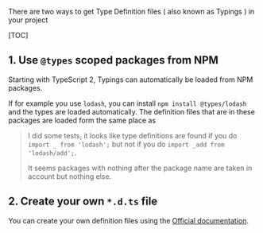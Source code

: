 There are two ways to get Type Definition files ( also known as Typings ) in your project

[TOC]

## 1. Use `@types` scoped packages from NPM

Starting with TypeScript 2, Typings can automatically be loaded from NPM packages.

If for example you use `lodash`, you can install `npm install @types/lodash` and the types are loaded automatically.
The definition files that are in these packages are loaded form the same place as

> I did some tests, it looks like type definitions are found if you do
> `import _ from 'lodash';` but not if you do `import _add from 'lodash/add';`.
>
> It seems packages with nothing after the package name are taken in account but nothing else.

## 2. Create your own `*.d.ts` file

You can create your own definition files using the [Official documentation](https://www.typescriptlang.org/docs/handbook/declaration-files/introduction.html).
